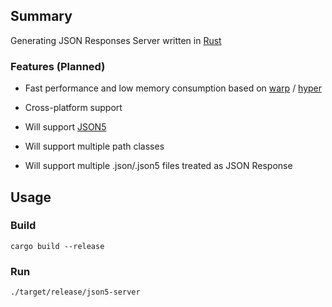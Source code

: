 ## Summary

Generating JSON Responses Server written in [Rust](https://www.rust-lang.org/)

### Features (Planned)

- Fast performance and low memory consumption based on [warp](https://github.com/seanmonstar/warp) / [hyper](https://hyper.rs/)
- Cross-platform support

- Will support [JSON5](https://json5.org/)
- Will support multiple path classes
- Will support multiple .json/.json5 files treated as JSON Response

## Usage

### Build

```
cargo build --release
```

### Run

```
./target/release/json5-server
```

